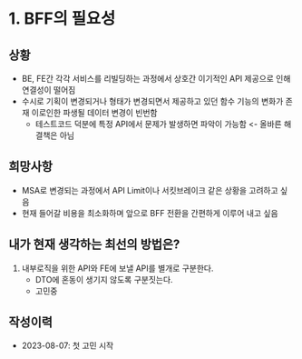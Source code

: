 # 1. BFF의 필요성

## 상황
- BE, FE간 각각 서비스를 리빌딩하는 과정에서 상호간 이기적인 API 제공으로 인해 연결성이 떨어짐
- 수시로 기획이 변경되거나 형태가 변경되면서 제공하고 있던 함수 기능의 변화가 존재 이로인한 파생될 데이터 변경이 빈번함
    - 테스트코드 덕분에 특정 API에서 문제가 발생하면 파악이 가능함 <- 올바른 해결책은 아님

## 희망사항
- MSA로 변경되는 과정에서 API Limit이나 서킷브레이크 같은 상황을 고려하고 싶음
- 현재 들어갈 비용을 최소화하며 앞으로 BFF 전환을 간편하게 이루어 내고 싶음

## 내가 현재 생각하는 최선의 방법은?
1. 내부로직을 위한 API와 FE에 보낼 API를 별개로 구분한다.
    - DTO에 혼동이 생기지 않도록 구분짓는다.
    - 고민중



## 작성이력
* 2023-08-07: 첫 고민 시작